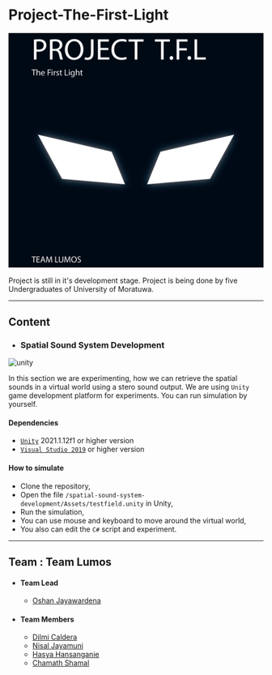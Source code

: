 # Project-The-First-Light

![cover](resources/cover.png)

Project is still in it's development stage. Project is being done by five Undergraduates of University of Moratuwa.

---

## Content

* ### Spatial Sound System Development

![unity](resources/unity.gif)

In this section we are experimenting, how we can retrieve the spatial sounds in a virtual world using a stero sound output. We are using `Unity` game development platform for experiments. You can run simulation by yourself.

#### Dependencies

* [`Unity`](https://unity3d.com/get-unity/download) 2021.1.12f1 or higher version
* [`Visual Studio 2019`](https://visualstudio.microsoft.com/downloads/?ranMID=46131&ranEAID=a1LgFw09t88&ranSiteID=a1LgFw09t88-aDMGrjLFAVkUttxQ5pYnBA&epi=a1LgFw09t88-aDMGrjLFAVkUttxQ5pYnBA&irgwc=1&OCID=AID2200057_aff_7806_1243925&tduid=%28ir__yrmagxm2zkkfqj03kk0sohzz2n2xrobk06cknoqo00%29%287806%29%281243925%29%28a1LgFw09t88-aDMGrjLFAVkUttxQ5pYnBA%29%28%29&irclickid=_yrmagxm2zkkfqj03kk0sohzz2n2xrobk06cknoqo00) or higher version

#### How to simulate

* Clone the repository,
* Open the file `/spatial-sound-system-development/Assets/testfield.unity` in Unity,
* Run the simulation,
* You can use mouse and keyboard to move around the virtual world,
* You also can edit the `C#` script and experiment.

---

## Team : Team Lumos

* #### Team Lead
  * [Oshan Jayawardena](https://github.com/OshanJayawardana)

* #### Team Members

  * [Dilmi Caldera](https://github.com/DilmiCaldera)
  * [Nisal Jayamuni](https://github.com/NisalJayamuni)
  * [Hasya Hansanganie](https://github.com/HasyaHansanganie)
  * [Chamath Shamal](https://github.com/CSham31)
